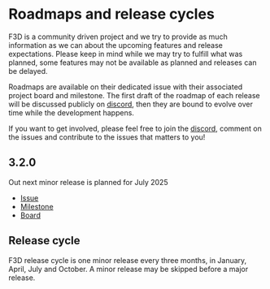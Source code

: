 # Roadmaps and release cycles

F3D is a community driven project and we try to provide as much information as we can about the upcoming features
and release expectations. Please keep in mind while we may try to fulfill what was planned, some features may not be available
as planned and releases can be delayed.

Roadmaps are available on their dedicated issue with their associated project board and milestone.
The first draft of the roadmap of each release will be discussed publicly on [discord](https://discord.f3d.app), then they are bound to evolve over time
while the development happens.

If you want to get involved, please feel free to join the [discord](https://discord.f3d.app), comment on the issues and contribute to the issues that matters to you!

## 3.2.0

Out next minor release is planned for July 2025

- [Issue](https://github.com/f3d-app/f3d/issues/2157)
- [Milestone](https://github.com/f3d-app/f3d/milestone/12)
- [Board](https://github.com/orgs/f3d-app/projects/2)

## Release cycle

F3D release cycle is one minor release every three months, in January, April, July and October.
A minor release may be skipped before a major release.

